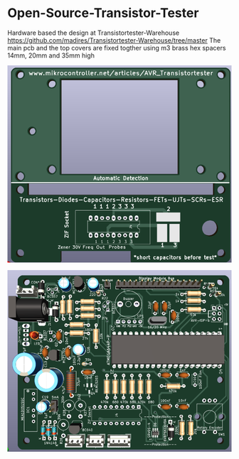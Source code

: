 # Open-Source-Transistor-Tester
Hardware based the design at  Transistortester-Warehouse
https://github.com/madires/Transistortester-Warehouse/tree/master
The main pcb and the top covers are fixed togther using m3 brass hex spacers 14mm, 20mm and 35mm high

<p align="center">
    <img src="img/tester_tops_PCB.png" alt="Icon" />

<p align="center">
    <img src="img/main-PCB.png" alt="Icon" />

